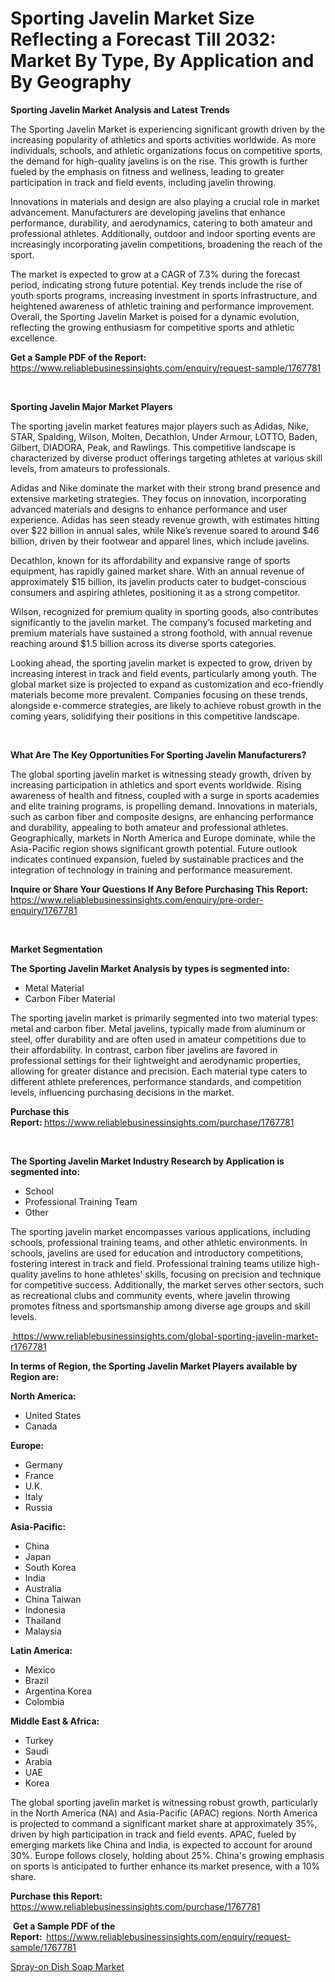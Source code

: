<p><h1>Sporting Javelin Market Size Reflecting a Forecast Till 2032: Market By Type, By Application and By Geography</h1></p><p><strong>Sporting Javelin Market Analysis and Latest Trends</strong></p>
<p><p>The Sporting Javelin Market is experiencing significant growth driven by the increasing popularity of athletics and sports activities worldwide. As more individuals, schools, and athletic organizations focus on competitive sports, the demand for high-quality javelins is on the rise. This growth is further fueled by the emphasis on fitness and wellness, leading to greater participation in track and field events, including javelin throwing.</p><p>Innovations in materials and design are also playing a crucial role in market advancement. Manufacturers are developing javelins that enhance performance, durability, and aerodynamics, catering to both amateur and professional athletes. Additionally, outdoor and indoor sporting events are increasingly incorporating javelin competitions, broadening the reach of the sport.</p><p>The market is expected to grow at a CAGR of 7.3% during the forecast period, indicating strong future potential. Key trends include the rise of youth sports programs, increasing investment in sports infrastructure, and heightened awareness of athletic training and performance improvement. Overall, the Sporting Javelin Market is poised for a dynamic evolution, reflecting the growing enthusiasm for competitive sports and athletic excellence.</p></p>
<p><strong>Get a Sample PDF of the Report:&nbsp;</strong> <a href="https://www.reliablebusinessinsights.com/enquiry/request-sample/1767781?utm_campaign=3032&utm_medium=2&utm_source=Github&utm_content=ia&utm_term=05042025&utm_id=sporting-javelin">https://www.reliablebusinessinsights.com/enquiry/request-sample/1767781</a></p>
<p>&nbsp;</p>
<p><strong>Sporting Javelin Major Market Players</strong></p>
<p><p>The sporting javelin market features major players such as Adidas, Nike, STAR, Spalding, Wilson, Molten, Decathlon, Under Armour, LOTTO, Baden, Gilbert, DIADORA, Peak, and Rawlings. This competitive landscape is characterized by diverse product offerings targeting athletes at various skill levels, from amateurs to professionals.</p><p>Adidas and Nike dominate the market with their strong brand presence and extensive marketing strategies. They focus on innovation, incorporating advanced materials and designs to enhance performance and user experience. Adidas has seen steady revenue growth, with estimates hitting over $22 billion in annual sales, while Nike’s revenue soared to around $46 billion, driven by their footwear and apparel lines, which include javelins.</p><p>Decathlon, known for its affordability and expansive range of sports equipment, has rapidly gained market share. With an annual revenue of approximately $15 billion, its javelin products cater to budget-conscious consumers and aspiring athletes, positioning it as a strong competitor.</p><p>Wilson, recognized for premium quality in sporting goods, also contributes significantly to the javelin market. The company’s focused marketing and premium materials have sustained a strong foothold, with annual revenue reaching around $1.5 billion across its diverse sports categories.</p><p>Looking ahead, the sporting javelin market is expected to grow, driven by increasing interest in track and field events, particularly among youth. The global market size is projected to expand as customization and eco-friendly materials become more prevalent. Companies focusing on these trends, alongside e-commerce strategies, are likely to achieve robust growth in the coming years, solidifying their positions in this competitive landscape.</p></p>
<p>&nbsp;</p>
<p><strong>What Are The Key Opportunities For Sporting Javelin Manufacturers?</strong></p>
<p><p>The global sporting javelin market is witnessing steady growth, driven by increasing participation in athletics and sport events worldwide. Rising awareness of health and fitness, coupled with a surge in sports academies and elite training programs, is propelling demand. Innovations in materials, such as carbon fiber and composite designs, are enhancing performance and durability, appealing to both amateur and professional athletes. Geographically, markets in North America and Europe dominate, while the Asia-Pacific region shows significant growth potential. Future outlook indicates continued expansion, fueled by sustainable practices and the integration of technology in training and performance measurement.</p></p>
<p><strong>Inquire or Share Your Questions If Any Before Purchasing This Report:</strong> <a href="https://www.reliablebusinessinsights.com/enquiry/pre-order-enquiry/1767781?utm_campaign=3032&utm_medium=2&utm_source=Github&utm_content=ia&utm_term=05042025&utm_id=sporting-javelin">https://www.reliablebusinessinsights.com/enquiry/pre-order-enquiry/1767781</a></p>
<p>&nbsp;</p>
<p><strong>Market Segmentation</strong></p>
<p><strong>The Sporting Javelin Market Analysis by types is segmented into:</strong></p>
<p><ul><li>Metal Material</li><li>Carbon Fiber Material</li></ul></p>
<p><p>The sporting javelin market is primarily segmented into two material types: metal and carbon fiber. Metal javelins, typically made from aluminum or steel, offer durability and are often used in amateur competitions due to their affordability. In contrast, carbon fiber javelins are favored in professional settings for their lightweight and aerodynamic properties, allowing for greater distance and precision. Each material type caters to different athlete preferences, performance standards, and competition levels, influencing purchasing decisions in the market.</p></p>
<p><strong>Purchase this Report:&nbsp;</strong><a href="https://www.reliablebusinessinsights.com/purchase/1767781?utm_campaign=3032&utm_medium=2&utm_source=Github&utm_content=ia&utm_term=05042025&utm_id=sporting-javelin">https://www.reliablebusinessinsights.com/purchase/1767781</a></p>
<p>&nbsp;</p>
<p><strong>The Sporting Javelin Market Industry Research by Application is segmented into:</strong></p>
<p><ul><li>School</li><li>Professional Training Team</li><li>Other</li></ul></p>
<p><p>The sporting javelin market encompasses various applications, including schools, professional training teams, and other athletic environments. In schools, javelins are used for education and introductory competitions, fostering interest in track and field. Professional training teams utilize high-quality javelins to hone athletes' skills, focusing on precision and technique for competitive success. Additionally, the market serves other sectors, such as recreational clubs and community events, where javelin throwing promotes fitness and sportsmanship among diverse age groups and skill levels.</p></p>
<p><a href="https://www.reliablebusinessinsights.com/global-sporting-javelin-market-r1767781?utm_campaign=3032&utm_medium=2&utm_source=Github&utm_content=ia&utm_term=05042025&utm_id=sporting-javelin">&nbsp;https://www.reliablebusinessinsights.com/global-sporting-javelin-market-r1767781</a></p>
<p><strong>In terms of Region, the Sporting Javelin Market Players available by Region are:</strong></p>
<p>
    <p> <strong> North America: </strong>
        <ul>
            <li>United States</li>
            <li>Canada</li>
        </ul>
        </p> 
    <p> <strong> Europe: </strong>
        <ul>
            <li>Germany</li>
            <li>France</li>
            <li>U.K.</li>
            <li>Italy</li>
            <li>Russia</li>
        </ul>
        </p> 
    <p> <strong> Asia-Pacific: </strong>
        <ul>
            <li>China</li>
            <li>Japan</li>
            <li>South Korea</li>
            <li>India</li>
            <li>Australia</li>
            <li>China Taiwan</li>
            <li>Indonesia</li>
            <li>Thailand</li>
            <li>Malaysia</li>
        </ul>
        </p> 
    <p> <strong> Latin America: </strong>
        <ul>
            <li>Mexico</li>
            <li>Brazil</li>
            <li>Argentina Korea</li>
            <li>Colombia</li>
        </ul>
        </p> 
    <p> <strong> Middle East & Africa: </strong>
        <ul>
            <li>Turkey</li>
            <li>Saudi</li>
            <li>Arabia</li>
            <li>UAE</li>
            <li>Korea</li>
        </ul>
    </p>
    </p>
<p><p>The global sporting javelin market is witnessing robust growth, particularly in the North America (NA) and Asia-Pacific (APAC) regions. North America is projected to command a significant market share at approximately 35%, driven by high participation in track and field events. APAC, fueled by emerging markets like China and India, is expected to account for around 30%. Europe follows closely, holding about 25%. China's growing emphasis on sports is anticipated to further enhance its market presence, with a 10% share.</p></p>
<p><strong>Purchase this Report: </strong><a href="https://www.reliablebusinessinsights.com/purchase/1767781?utm_campaign=3032&utm_medium=2&utm_source=Github&utm_content=ia&utm_term=05042025&utm_id=sporting-javelin">https://www.reliablebusinessinsights.com/purchase/1767781</a></p>
<p>&nbsp;<strong>Get a Sample PDF of the Report:&nbsp;&nbsp;</strong><a href="https://www.reliablebusinessinsights.com/enquiry/request-sample/1767781?utm_campaign=3032&utm_medium=2&utm_source=Github&utm_content=ia&utm_term=05042025&utm_id=sporting-javelin">https://www.reliablebusinessinsights.com/enquiry/request-sample/1767781</a></p>
<p><strong></strong></p>
<p><p><a href="https://github.com/lateshab69/Market-Research-Report-List-1/blob/main/spray-on-dish-soap-market.md?utm_campaign=3032&utm_medium=2&utm_source=Github&utm_content=ia&utm_term=05042025&utm_id=sporting-javelin">Spray-on Dish Soap Market</a></p></p>
